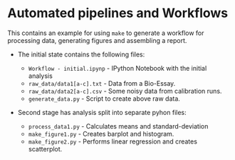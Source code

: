 # Automated pipelines and Workflows

This contains an example for using `make` to generate 
a workflow for processing data, generating figures
and assembling a report.

* The initial state contains the following files:
	- `Workflow - initial.ipynp` - IPython Notebook with the initial analysis
	- `raw_data/data1[a-c].txt` - Data from a Bio-Essay.
	- `raw_data/data2[a-c].csv` - Some noisy data from calibration runs.
	- `generate_data.py` - Script to create above raw data.

* Second stage has analysis split into separate pyhon files:
	- `process_data1.py` - Calculates means and standard-deviation
	- `make_figure1.py` - Creates barplot and histogram.
	- `make_figure2.py` - Performs linear regression and creates scatterplot.
